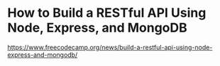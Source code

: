# How to Build a RESTful API Using Node, Express, and MongoDB

<https://www.freecodecamp.org/news/build-a-restful-api-using-node-express-and-mongodb/>

